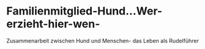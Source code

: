 # Familienmitglied-Hund...Wer-erzieht-hier-wen-
Zusammenarbeit zwischen Hund und Menschen- das Leben als Rudelführer 
